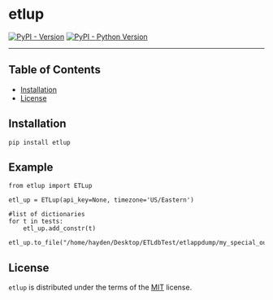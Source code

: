 # etlup

[![PyPI - Version](https://img.shields.io/pypi/v/etlup.svg)](https://pypi.org/project/etlup)
[![PyPI - Python Version](https://img.shields.io/pypi/pyversions/etlup.svg)](https://pypi.org/project/etlup)

-----

## Table of Contents

- [Installation](#installation)
- [License](#license)

## Installation

```console
pip install etlup
```


## Example

```
from etlup import ETLup

etl_up = ETLup(api_key=None, timezone='US/Eastern')

#list of dictionaries 
for t in tests:
    etl_up.add_constr(t)

etl_up.to_file("/home/hayden/Desktop/ETLdbTest/etlappdump/my_special_output_3.json")
```


## License

`etlup` is distributed under the terms of the [MIT](https://spdx.org/licenses/MIT.html) license.
